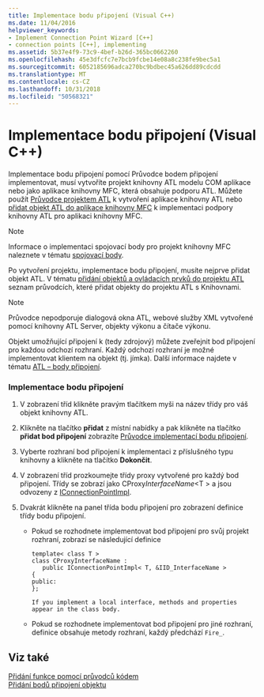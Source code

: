 ```yaml
---
title: Implementace bodu připojení (Visual C++)
ms.date: 11/04/2016
helpviewer_keywords:
- Implement Connection Point Wizard [C++]
- connection points [C++], implementing
ms.assetid: 5b37e4f9-73c9-4bef-b26d-365bc0662260
ms.openlocfilehash: 45e3dfcfc7e7bcb9fcbe14e08a8c238fe9bec5a1
ms.sourcegitcommit: 6052185696adca270bc9bdbec45a626dd89cdcdd
ms.translationtype: MT
ms.contentlocale: cs-CZ
ms.lasthandoff: 10/31/2018
ms.locfileid: "50568321"
---
```

# <a name="implementing-a-connection-point-visual-c"></a>Implementace bodu připojení (Visual C++)

Implementace bodu připojení pomocí Průvodce bodem připojení implementovat, musí vytvoříte projekt knihovny ATL modelu COM aplikace nebo jako aplikace knihovny MFC, která obsahuje podporu ATL. Můžete použít [Průvodce projektem ATL](../atl/reference/atl-project-wizard.md) k vytvoření aplikace knihovny ATL nebo [přidat objekt ATL do aplikace knihovny MFC](../mfc/reference/adding-atl-support-to-your-mfc-project.md) k implementaci podpory knihovny ATL pro aplikaci knihovny MFC.

> [!NOTE]
>  Informace o implementaci spojovací body pro projekt knihovny MFC naleznete v tématu [spojovací body](../mfc/connection-points.md).

Po vytvoření projektu, implementace bodu připojení, musíte nejprve přidat objekt ATL. V tématu [přidání objektů a ovládacích prvků do projektu ATL](../atl/reference/adding-objects-and-controls-to-an-atl-project.md) seznam průvodcích, které přidat objekty do projektu ATL s Knihovnami.

> [!NOTE]
>  Průvodce nepodporuje dialogová okna ATL, webové služby XML vytvořené pomocí knihovny ATL Server, objekty výkonu a čítače výkonu.

Objekt umožňující připojení k (tedy zdrojový) můžete zveřejnit bod připojení pro každou odchozí rozhraní. Každý odchozí rozhraní je možné implementovat klientem na objekt (tj. jímka). Další informace najdete v tématu [ATL – body připojení](../atl/atl-connection-points.md).

### <a name="to-implement-a-connection-point"></a>Implementace bodu připojení

1. V zobrazení tříd klikněte pravým tlačítkem myši na název třídy pro váš objekt knihovny ATL.

1. Klikněte na tlačítko **přidat** z místní nabídky a pak klikněte na tlačítko **přidat bod připojení** zobrazíte [Průvodce implementací bodu připojení](../ide/implement-connection-point-wizard.md).

1. Vyberte rozhraní bod připojení k implementaci z příslušného typu knihovny a klikněte na tlačítko **Dokončit**.

1. V zobrazení tříd prozkoumejte třídy proxy vytvořené pro každý bod připojení. Třídy se zobrazí jako CProxy*InterfaceName*\<T > a jsou odvozeny z [IConnectionPointImpl](../atl/reference/iconnectionpointimpl-class.md).

1. Dvakrát klikněte na panel třída bodu připojení pro zobrazení definice třídy bodu připojení.

   - Pokud se rozhodnete implementovat bod připojení pro svůj projekt rozhraní, zobrazí se následující definice

        ```
        template< class T >
        class CProxyInterfaceName :
           public IConnectionPointImpl< T, &IID_InterfaceName >
        {
        public:
        };
        ```

         If you implement a local interface, methods and properties appear in the class body.

   - Pokud se rozhodnete implementovat bod připojení pro jiné rozhraní, definice obsahuje metody rozhraní, každý předchází `Fire_`.

## <a name="see-also"></a>Viz také

[Přidání funkce pomocí průvodců kódem](../ide/adding-functionality-with-code-wizards-cpp.md)<br>
[Přidání bodů připojení objektu](../atl/adding-connection-points-to-an-object.md)